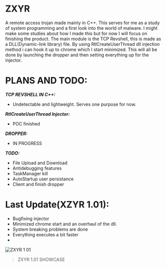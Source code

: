 # ZXYR
A remote access trojan made mainly in C++. This serves for me as a study of system programming and a first look into the world of malware.
I might make some studies about how I made this but for now I will focus on finishing the product.
The main module is the TCP Revshell, this is made as a DLL(Dynamic-link library) file. By using RtlCreateUserThread dll injection method i can hook it up to chrome which I start minimized. This will all be done by launching the dropper and then setting everything up for the injector.

# PLANS AND TODO:
***TCP REVSHELL IN C++:***
- Undetectable and lightweight. Serves one purpose for now.

***RtlCreateUserThread Injector:***
- POC finished

***DROPPER:***
- IN PROGRESS

***TODO:***
- File Upload and Download
- Antidebugging features
- TaskManager kill
- AutoStartup user persistance
- Client and finish dropper

# Last Update(XZYR 1.01):
- Bugfixing injector
- Minimized chrome start and an overhaul of the dll.
- System breaking problems are done
- Everything executes a bit faster
- 
![ZXYR 1 01](https://user-images.githubusercontent.com/86436966/159282869-d1c4382d-c867-4014-921f-c10ffe46a047.gif)
> ZXYR 1.01 SHOWCASE
